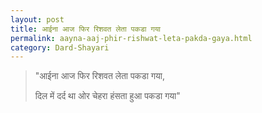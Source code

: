```yaml
---
layout: post
title: आईना आज फिर रिशवत लेता पकडा गया
permalink: aayna-aaj-phir-rishwat-leta-pakda-gaya.html
category: Dard-Shayari
---
```

> "आईना आज फिर रिशवत लेता पकडा गया, 
> 
> दिल में दर्द था ओर चेहरा हंसता हुआ पकडा गया"
